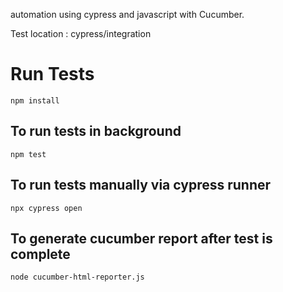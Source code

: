 
automation using cypress and javascript with Cucumber.

Test location : cypress/integration

# Run Tests

```
npm install
``` 

## To run tests in background
```
npm test
``` 

## To run tests manually via cypress runner
```
npx cypress open
```


## To generate cucumber report after test is complete
```
node cucumber-html-reporter.js
``` 





